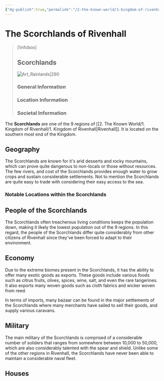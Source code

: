 ```yaml
---
{"dg-publish":true,"permalink":"/2-the-known-world/1-kingdom-of-rivenhall/scorchlands/scorchlands/","dgPassFrontmatter":true}
---
```


# The Scorchlands of Rivenhall
> [!infobox]
> ## Scorchlands
>![Art_Rainlands|290](https://i.pinimg.com/736x/0e/b0/f0/0eb0f0e2146e230edc2bd625a2c9001b.jpg) 
>### General Information
>### Location Information
>### Societal Information


The **Scorchlands** are one of the 9 regions of [[2. The Known World/1. Kingdom of Rivenhall/1. Kingdom of Rivenhall\|Rivenhall]]. It is located on the southern most end of the Kingdom.   

## Geography
The Scorchlands are known for it's arid desserts and rocky mountains, which can prove quite dangerous to non-locals or those without resources. The few rivers, and cost of the Scorchlands provides enough water to grow crops and sustain considerable settlements. Not to mention the Scorchlands are quite easy to trade with considering their easy access to the sea. 

### Notable Locations within the Scorchlands

## People of the Scorchlands
The Scorchlands often treacherous living conditions keeps the population down, making it likely the lowest population out of the 9 regions. In this regard, the people of the Scorchlands differ quite considerably from other citizens of Rivenhall since they've been forced to adapt to their environment. 

## Economy
Due to the extreme biomes present in the Scorchlands, it has the ability to offer many exotic goods as exports. These goods include various foods such as citrus fruits, olives, spices, wine, salt, and even the rare tangerines. It also exports many woven goods such as cloth fabrics and wicker woven from reed. 

In terms of imports, many bazaar can be found in the major settlements of the Scorchlands where many merchants have sailed to sell their goods, and supply various caravans. 

## Military
The main military of the Scorchlands is comprised of a considerable number of soliders that ranges from somewhere between 10,000 to 50,000, which are also considerably talented with the spear and shield. Unlike some of the other regions in Rivenhall, the Scorchlands have never been able to maintain a considerable naval fleet.

## Houses

